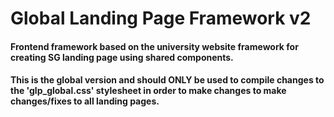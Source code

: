 # Global Landing Page Framework v2

#### Frontend framework based on the university website framework for creating SG landing page using shared components.

#### This is the global version and should ONLY be used to compile changes to the 'glp_global.css' stylesheet in order to make changes to make changes/fixes to all landing pages.
